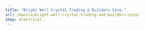 ```yaml
---
title: "Bright Well Crystal Trading & Builders Corp."
url: /manila/bright-well-crystal-trading-and-builders-corp/
shop: electrical
---
```

